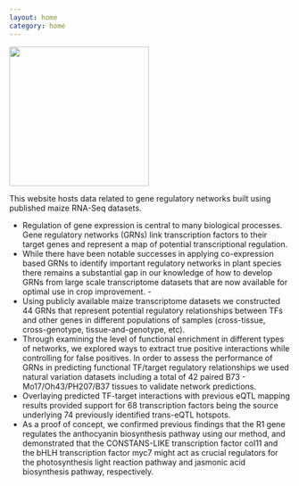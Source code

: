 ```yaml
---
layout: home
category: home
---
```


<img src="/grn/images/maizeGRN.png" height="250px">

This website hosts data related to gene regulatory networks built using published maize RNA-Seq datasets.

- Regulation of gene expression is central to many biological processes.  Gene regulatory networks (GRNs) link transcription factors to their target genes and represent a map of potential transcriptional regulation.  
- While there have been notable successes in applying co-expression based GRNs to identify important regulatory networks in plant species there remains a substantial gap in our knowledge of how to develop GRNs from large scale transcriptome datasets that are now available for optimal use in crop improvement.  -
- Using publicly available maize transcriptome datasets we constructed 44 GRNs that represent potential regulatory relationships between TFs and other genes in different populations of samples (cross-tissue, cross-genotype, tissue-and-genotype, etc).  
- Through examining the level of functional enrichment in different types of networks, we explored ways to extract true positive interactions while controlling for false positives.  In order to assess the performance of GRNs in predicting functional TF/target regulatory relationships we used natural variation datasets including a total of 42 paired B73 - Mo17/Oh43/PH207/B37 tissues to validate network predictions.  
- Overlaying predicted TF-target interactions with previous eQTL mapping results provided support for 68 transcription factors being the source underlying 74 previously identified trans-eQTL hotspots.  
- As a proof of concept, we confirmed previous findings that the R1 gene regulates the anthocyanin biosynthesis pathway using our method, and demonstrated that the CONSTANS-LIKE transcription factor col11 and the bHLH transcription factor myc7 might act as crucial regulators for the photosynthesis light reaction pathway and jasmonic acid biosynthesis pathway, respectively.


